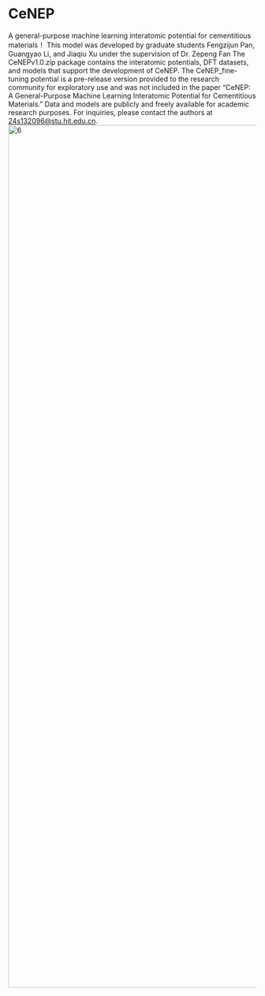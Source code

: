 # CeNEP
A general-purpose machine learning interatomic potential for cementitious materials！
This model was developed by graduate students Fengzijun Pan, Guangyao Li, and Jiaqiu Xu under the supervision of Dr. Zepeng Fan
The CeNEPv1.0.zip package contains the interatomic potentials, DFT datasets, and models that support the development of CeNEP.
The CeNEP_fine-tuning potential is a pre-release version provided to the research community for exploratory use and was not included in the paper “CeNEP: A General-Purpose Machine Learning Interatomic Potential for Cementitious Materials.”
Data and models are publicly and freely available for academic research purposes.
For inquiries, please contact the authors at 24s132096@stu.hit.edu.cn.
<img width="3250" height="1750" alt="6" src="https://github.com/user-attachments/assets/2332337c-1a6d-40fe-87a4-2db0de318244" />
